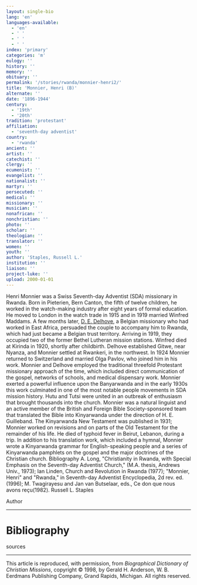```yaml
---
layout: single-bio
lang: 'en'
languages-available:
  - 'en'
  - ' '
  - ' '
  - ' '
index: 'primary'
categories: 'm'
eulogy: ''
history: ''
memory: ''
obituary: ''
permalink: '/stories/rwanda/monnier-henri2/'
title: 'Monnier, Henri (B)'
alternate: ''
date: '1896-1944'
century:
  - '19th'
  - '20th'
tradition: 'protestant'
affiliation:
  - 'seventh-day adventist'
country:
  - 'rwanda'
ancient: ''
artist: ''
catechist: ''
clergy: ''
ecumenist: ''
evangelist: ''
nationalist: ''
martyr: ''
persecuted: ''
medical: ''
missionary: ''
musician: ''
nonafrican: ''
nonchristian: ''
photo: ''
scholar: ''
theologian: ''
translator: ''
women: ''
youth: ''
author: 'Staples, Russell L.'
institution: ''
liaison: ''
project-luke: ''
upload: 2000-01-01
---
```



Henri Monnier was a Swiss Seventh-day Adventist (SDA) missionary
in Rwanda. Born in Pieterien, Bern Canton, the fifth of twelve
children, he worked in the watch-making industry after eight
years of formal education. He moved to London in the watch
trade in 1915 and in 1919 married Winfred Maddams. A few months
later, [D. E. Delhove](delhove_david.html), a Belgian
missionary who had worked in East Africa, persuaded the couple
to accompany him to Rwanda, which had just became a Belgian
trust territory. Arriving in 1919, they occupied two of the
former Bethel Lutheran mission stations. Winfred died at Kirinda
in 1920, shortly after childbirth. Delhove established Gitwe,
near Nyanza, and Monnier settled at Rwankeri, in the northwest.
In 1924 Monnier returned to Switzerland and married Olga Pavlov,
who joined him in his work. Monnier and Delhove employed the
traditional threefold Protestant missionary approach of the
time, which included direct communication of the gospel, networks
of schools, and medical dispensary work. Monnier exerted a
powerful influence upon the Banyarwanda and in the early 1930s
this work culminated in one of the most notable people movements
in SDA mission history. Hutu and Tutsi were united in an outbreak
of enthusiasm that brought thousands into the church. Monnier
was a natural linguist and an active member of the British
and Foreign Bible Society-sponsored team that translated the
Bible into Kinyarwanda under the direction of H. E. Guilleband.
The Kinyarwanda New Testament was published in 1931; Monnier
worked on revisions and on parts of the Old Testament for
the remainder of his life. He died of typhoid fever in Beirut,
Lebanon, during a trip. In addition to his translation work,
which included a hymnal, Monnier wrote a Kinyarwanda grammar
for English-speaking people and a series of Kinyarwanda pamphlets
on the gospel and the major doctrines of the Christian church.
Bibliography A. Long, "Christianity in Rwanda, with Special
Emphasis on the Seventh-day Adventist Church," (M.A. thesis,
Andrews Univ., 1973); Ian Linden, Church and Revolution in
Rwanda (1977); "Monnier, Henri" and "Rwanda," in Seventh-day
Adventist Encyclopedia, 2d rev. ed. (1996); M. Twagirayesu
and Jan van Butselaar, eds., Ce don que nous avons reçu(1982).
Russell L. Staples

Author

---

# Bibliography

sources

---

This article is reproduced, with permission, from *Biographical Dictionary of Christian Missions*, copyright © 1998, by Gerald H. Anderson, W. B. Eerdmans Publishing Company, Grand Rapids, Michigan. All rights reserved.